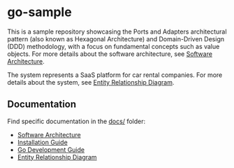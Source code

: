 # go-sample

This is a sample repository showcasing the Ports and Adapters architectural pattern (also known as Hexagonal Architecture) and Domain-Driven Design (DDD) methodology, with a focus on fundamental concepts such as value objects. For more details about the software architecture, see [Software Architecture](docs/software_architecture.md).

The system represents a SaaS platform for car rental companies. For more details about the system, see [Entity Relationship Diagram](docs/er-diagram.md).

## Documentation

Find specific documentation in the [docs/](docs/) folder:

- [Software Architecture](docs/software_architecture.md)
- [Installation Guide](docs/installation_guide.md)
- [Go Development Guide](docs/golang.md)
- [Entity Relationship Diagram](docs/er-diagram.md)

